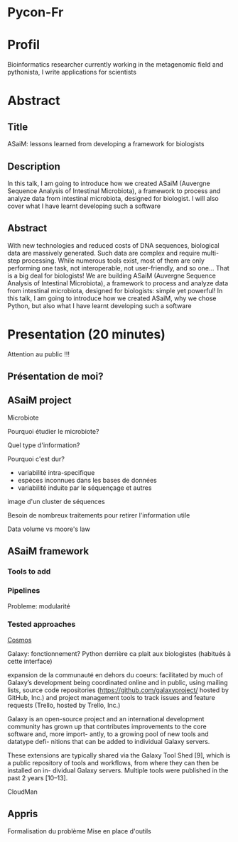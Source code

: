 Pycon-Fr
========

# Profil

Bioinformatics researcher currently working in the metagenomic field and 
pythonista, I write applications for scientists

# Abstract

## Title

ASaiM: lessons learned from developing a framework for biologists

## Description

In this talk, I am going to introduce how we created ASaiM (Auvergne Sequence 
Analysis of Intestinal Microbiota), a framework to process and analyze data from 
intestinal microbiota, designed for biologist. I will also cover what I have 
learnt developing such a software

## Abstract

With new technologies and reduced costs of DNA sequences, biological data are 
massively generated. Such data are complex and require multi-step processing. 
While numerous tools exist, most of them are only performing one task, not 
interoperable, not user-friendly, and so one... That is a big deal for biologists! 
We are building ASaiM (Auvergne Sequence Analysis of Intestinal Microbiota), a 
framework to process and analyze data from intestinal microbiota, designed for 
biologists: simple yet powerful! In this talk, I am going to introduce how we 
created ASaiM, why we chose Python, but also what I have learnt developing such 
a software

# Presentation (20 minutes)

Attention au public !!!

## Présentation de moi?


## ASaiM project

Microbiote

Pourquoi étudier le microbiote?

Quel type d'information?

Pourquoi c'est dur?

- variabilité intra-specifique
- espèces inconnues dans les bases de données
- variabilité induite par le séquençage et autres

image d'un cluster de séquences 

Besoin de nombreux traitements pour retirer l'information utile

Data volume vs moore's law

## ASaiM framework

### Tools to add

### Pipelines 

Probleme: modularité

### Tested approaches

[Cosmos](https://github.com/LPM-HMS/COSMOS-2.0)

Galaxy: fonctionnement? Python derrière
ca plait aux biologistes (habitués à cette interface)

expansion de la communauté en dehors du coeurs: facilitated by much of Galaxy’s 
development being coordinated online and in public, using mailing lists, source 
code repositories (https://github.com/galaxyproject/ hosted by GitHub, Inc.) and 
project management tools to track issues and feature requests (Trello, hosted by 
Trello, Inc.)

Galaxy is an open-source project and an international development community has grown up that contributes improvements to the core software and, more import- antly, to a growing pool of new tools and datatype defi- nitions that can be added to individual Galaxy servers.

These extensions are typically shared via the Galaxy Tool Shed [9], which is a public repository of tools and workflows, from where they can then be installed on in- dividual Galaxy servers. Multiple tools were published in the past 2 years [10–13].

CloudMan

## Appris

Formalisation du problème
Mise en place d'outils


